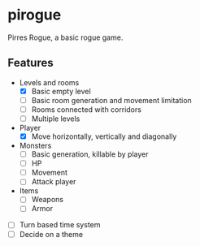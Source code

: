 # pirogue
Pirres Rogue, a basic rogue game.

## Features

- Levels and rooms
  - [X] Basic empty level
  - [ ] Basic room generation and movement limitation
  - [ ] Rooms connected with corridors
  - [ ] Multiple levels
- Player
  - [X] Move horizontally, vertically and diagonally
- Monsters
  - [ ] Basic generation, killable by player
  - [ ] HP
  - [ ] Movement
  - [ ] Attack player
- Items
  - [ ] Weapons
  - [ ] Armor
- [ ] Turn based time system
- [ ] Decide on a theme
